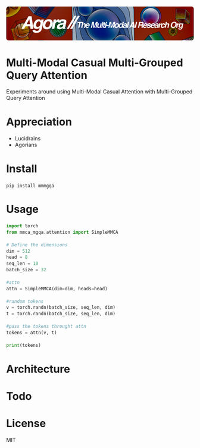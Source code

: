 [![Multi-Modality](agorabanner.png)](https://discord.gg/qUtxnK2NMf)

# Multi-Modal Casual Multi-Grouped Query Attention
Experiments around using Multi-Modal Casual Attention with Multi-Grouped Query Attention


# Appreciation
* Lucidrains
* Agorians


# Install
`pip install mmmgqa`

# Usage
```python
import torch 
from mmca_mgqa.attention import SimpleMMCA

# Define the dimensions
dim = 512
head = 8
seq_len = 10
batch_size = 32

#attn
attn = SimpleMMCA(dim=dim, heads=head)

#random tokens
v = torch.randn(batch_size, seq_len, dim)
t = torch.randn(batch_size, seq_len, dim)

#pass the tokens throught attn
tokens = attn(v, t)

print(tokens)
```

# Architecture

# Todo


# License
MIT
